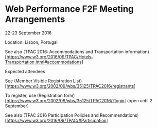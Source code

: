 # Web Performance F2F Meeting Arrangements

22-23 September 2016

Location: Lisbon, Portugal

See also (TPAC 2016: Accommodations and Transportation information)[https://www.w3.org/2016/09/TPAC/Hotels-Transportation.html#accommodations]


Expected attendees

See (Member Visible Registration List)[https://www.w3.org/2002/09/wbs/35125/TPAC2016/registrants]


To register, use (Registration form)[https://www.w3.org/2002/09/wbs/35125/TPAC2016/?login] (open until 2 September)

See also (TPAC 2016 Participation Policies and Recommendations)[https://www.w3.org/2016/09/TPAC/#Participation]
